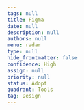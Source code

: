 ```yaml
---
tags: null
title: Figma
date: null
description: null
authors: null
menu: radar
type: null
hide_frontmatter: false
confidence: High
assign: null
priority: null
status: Adopt
quadrant: Tools
tag: Design
---
```


